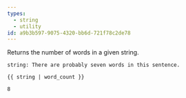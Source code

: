 ```yaml
---
types:
  - string
  - utility
id: a9b3b597-9075-4320-bb6d-721f78c2de78
---
```

Returns the number of words in a given string.

```.language-yaml
string: There are probably seven words in this sentence.
```

```
{{ string | word_count }}
```

```.language-output
8
```
